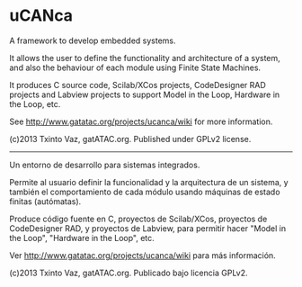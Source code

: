 uCANca
======

A framework to develop embedded systems.

It allows the user to define the functionality and architecture of a system, and also the behaviour of each module using Finite State Machines.

It produces C source code, Scilab/XCos projects, CodeDesigner RAD projects and Labview projects to support Model in the Loop, Hardware in the Loop, etc.

See http://www.gatatac.org/projects/ucanca/wiki for more information.

(c)2013 Txinto Vaz, gatATAC.org.
Published under GPLv2 license.

------------

Un entorno de desarrollo para sistemas integrados.

Permite al usuario definir la funcionalidad y la arquitectura de un sistema, y también el comportamiento de cada módulo usando máquinas de estado finitas (autómatas).

Produce código fuente en C, proyectos de Scilab/XCos, proyectos de CodeDesigner RAD, y proyectos de Labview, para permitir hacer "Model in the Loop", "Hardware in the Loop", etc.

Ver http://www.gatatac.org/projects/ucanca/wiki para más información.

(c)2013 Txinto Vaz, gatATAC.org.
Publicado bajo licencia GPLv2.

